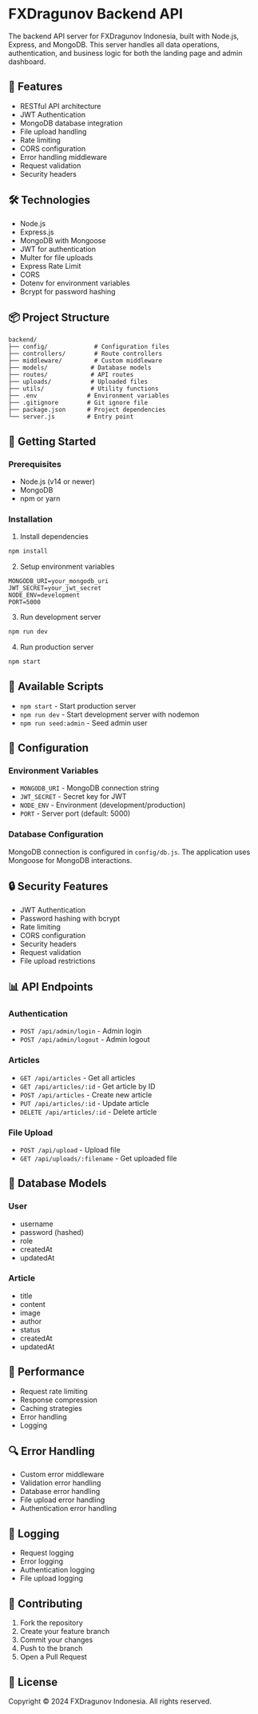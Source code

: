 # FXDragunov Backend API

The backend API server for FXDragunov Indonesia, built with Node.js, Express, and MongoDB. This server handles all data operations, authentication, and business logic for both the landing page and admin dashboard.

## 🚀 Features

- RESTful API architecture
- JWT Authentication
- MongoDB database integration
- File upload handling
- Rate limiting
- CORS configuration
- Error handling middleware
- Request validation
- Security headers

## 🛠️ Technologies

- Node.js
- Express.js
- MongoDB with Mongoose
- JWT for authentication
- Multer for file uploads
- Express Rate Limit
- CORS
- Dotenv for environment variables
- Bcrypt for password hashing

## 📦 Project Structure

```
backend/
├── config/             # Configuration files
├── controllers/        # Route controllers
├── middleware/         # Custom middleware
├── models/            # Database models
├── routes/            # API routes
├── uploads/           # Uploaded files
├── utils/             # Utility functions
├── .env              # Environment variables
├── .gitignore        # Git ignore file
├── package.json      # Project dependencies
└── server.js         # Entry point
```

## 🚀 Getting Started

### Prerequisites
- Node.js (v14 or newer)
- MongoDB
- npm or yarn

### Installation

1. Install dependencies
```bash
npm install
```

2. Setup environment variables
```env
MONGODB_URI=your_mongodb_uri
JWT_SECRET=your_jwt_secret
NODE_ENV=development
PORT=5000
```

3. Run development server
```bash
npm run dev
```

4. Run production server
```bash
npm start
```

## 📝 Available Scripts

- `npm start` - Start production server
- `npm run dev` - Start development server with nodemon
- `npm run seed:admin` - Seed admin user

## 🔧 Configuration

### Environment Variables

- `MONGODB_URI` - MongoDB connection string
- `JWT_SECRET` - Secret key for JWT
- `NODE_ENV` - Environment (development/production)
- `PORT` - Server port (default: 5000)

### Database Configuration

MongoDB connection is configured in `config/db.js`. The application uses Mongoose for MongoDB interactions.

## 🔒 Security Features

- JWT Authentication
- Password hashing with bcrypt
- Rate limiting
- CORS configuration
- Security headers
- Request validation
- File upload restrictions

## 📊 API Endpoints

### Authentication
- `POST /api/admin/login` - Admin login
- `POST /api/admin/logout` - Admin logout

### Articles
- `GET /api/articles` - Get all articles
- `GET /api/articles/:id` - Get article by ID
- `POST /api/articles` - Create new article
- `PUT /api/articles/:id` - Update article
- `DELETE /api/articles/:id` - Delete article

### File Upload
- `POST /api/upload` - Upload file
- `GET /api/uploads/:filename` - Get uploaded file

## 🔄 Database Models

### User
- username
- password (hashed)
- role
- createdAt
- updatedAt

### Article
- title
- content
- image
- author
- status
- createdAt
- updatedAt

## 🚀 Performance

- Request rate limiting
- Response compression
- Caching strategies
- Error handling
- Logging

## 🔍 Error Handling

- Custom error middleware
- Validation error handling
- Database error handling
- File upload error handling
- Authentication error handling

## 📝 Logging

- Request logging
- Error logging
- Authentication logging
- File upload logging

## 🤝 Contributing

1. Fork the repository
2. Create your feature branch
3. Commit your changes
4. Push to the branch
5. Open a Pull Request

## 📄 License

Copyright © 2024 FXDragunov Indonesia. All rights reserved. 